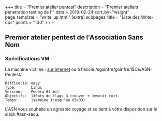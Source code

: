 +++
title = "Premier atelier pentest"
description = "Premier ateliers penetration testing de l'"
date = 2018-02-24
sort_by="weight"
page_template = "write_up.html"
[extra]
subpages_title = "Liste des Write-ups"
points = "130"
+++

## Premier atelier pentest de l'Association Sans Nom

### Spécifications VM

La machine victime&nbsp;: [sur internet](http://pentest01.sansnom.org/) ou à
l'école /sgoinfre/goinfre/ISOs/ASN-Pentest/

    Difficulté: easy
    Type:       Linux
    Version:    Fedora 64-bit
    Objectifs:  130pts de flags à trouver + devenir root.
    Temps:      1semaine (jusqu'au 03/03)

L'ASN vous souhaite un agréable voyage et se tient à vôtre disposition sur le slack #asn-secu.
